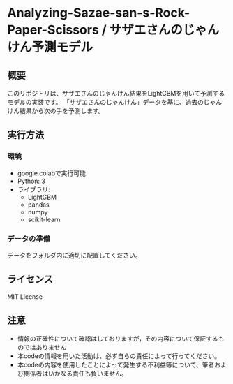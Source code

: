 # Analyzing-Sazae-san-s-Rock-Paper-Scissors / サザエさんのじゃんけん予測モデル

## 概要
このリポジトリは、サザエさんのじゃんけん結果をLightGBMを用いて予測するモデルの実装です。
「サザエさんのじゃんけん」データを基に、過去のじゃんけん結果から次の手を予測します。

## 実行方法
### 環境
* google colabで実行可能
* Python: 3
* ライブラリ:
  * LightGBM
  * pandas
  * numpy
  * scikit-learn

### データの準備
データをフォルダ内に適切に配置してください。

## ライセンス
MIT License

## 注意
- 情報の正確性について確認はしておりますが，その内容について保証するものではありません
- 本codeの情報を用いた活動は、必ず自らの責任によって行ってください。
- 本codeの内容を使用したことによって発生する不利益等について、筆者および関係者はいかなる責任も負いません。
